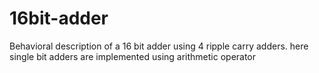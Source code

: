 # 16bit-adder
Behavioral description of a 16 bit adder using 4 ripple carry adders. here single bit adders are implemented using arithmetic operator 
